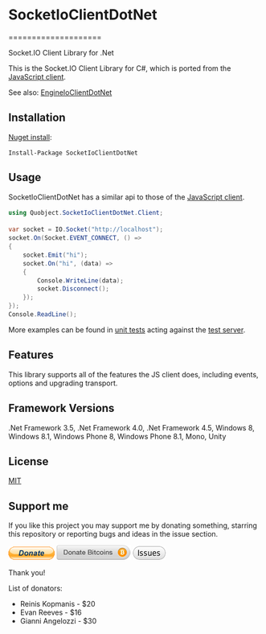 # SocketIoClientDotNet
====================

Socket.IO Client Library for .Net

This is the Socket.IO Client Library for C#, which is ported from the [JavaScript client](https://github.com/Automattic/socket.io-client).

See also: [EngineIoClientDotNet](https://github.com/Quobject/EngineIoClientDotNet)

## Installation
[Nuget install](https://www.nuget.org/packages/SocketIoClientDotNet/):
```
Install-Package SocketIoClientDotNet
```

## Usage
SocketIoClientDotNet has a similar api to those of the [JavaScript client](https://github.com/Automattic/socket.io-client).

```cs
using Quobject.SocketIoClientDotNet.Client;

var socket = IO.Socket("http://localhost");
socket.On(Socket.EVENT_CONNECT, () =>
{
	socket.Emit("hi");
	socket.On("hi", (data) =>
	{
		Console.WriteLine(data);
		socket.Disconnect();
	});
});
Console.ReadLine();
```

More examples can be found in [unit tests](https://github.com/Quobject/SocketIoClientDotNet/blob/master/Src/SocketIoClientDotNet.Tests.net45/ClientTests/ServerConnectionTest.cs) acting against the [test server](https://github.com/Quobject/SocketIoClientDotNet/blob/master/TestServer/server.js).

## Features
This library supports all of the features the JS client does, including events, options and upgrading transport.

## Framework Versions
.Net Framework 3.5, .Net Framework 4.0, .Net Framework 4.5, Windows 8, Windows 8.1, Windows Phone 8, Windows Phone 8.1, Mono, Unity

## License

[MIT](http://opensource.org/licenses/MIT)

## Support me

If you like this project you may support me by donating something, starring this repository or reporting bugs and ideas in the issue section.

[![Donate PayPal](pics/donate-paypal.gif)](https://www.paypal.com/cgi-bin/webscr?cmd=_s-xclick&hosted_button_id=UDX488Y3Y4K36)
[![Donate Bitcoins](pics/donate-bitcoins.png)](https://coinbase.com/checkouts/621810df8d49a896e170dd5d5bd28a73)
[![Report issue](pics/issues.png)](https://github.com/Quobject/SocketIoClientDotNet/issues/new)

Thank you!

List of donators:
 
* Reinis Kopmanis - $20
* Evan Reeves - $16
* Gianni Angelozzi - $30

